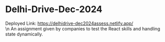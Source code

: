 # Delhi-Drive-Dec-2024
Deployed Link: https://delhidrive-dec2024assess.netlify.app/     
\n
An assignment given by companies to test the React skills and handling state dynamically.
